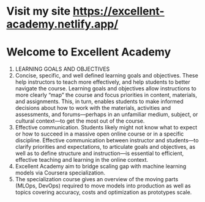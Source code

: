 # Visit my site https://excellent-academy.netlify.app/
# Welcome to Excellent Academy
1. LEARNING GOALS AND OBJECTIVES
2. Concise, specific, and well defined learning goals and objectives.  These help instructors to teach more effectively, and help students to better navigate the course.  Learning goals and objectives allow instructions to more clearly “map” the course and focus priorities in content, materials, and assignments.  This, in turn, enables students to make informed decisions about how to work with the materials, activities and assessments, and forums—perhaps in an unfamiliar medium, subject, or cultural context—to get the most out of the course.
3. Effective communication.  Students likely might not know what to expect or how to succeed in a massive open online course or in a specific discipline.  Effective communication between instructor and students—to clarify priorities and expectations, to articulate goals and objectives, as well as to define structure and instruction—is essential to efficient, effective teaching and learning in the online context.
4. Excellent Academy aim to bridge scaling gap with machine learning models via Coursera specialization.
5. The specialization course gives an overview of the moving parts (MLOps, DevOps) required to move models into production as well as topics covering accuracy, costs and optimization as prototypes scale.

